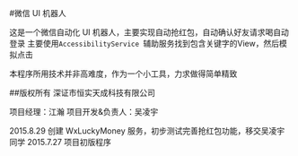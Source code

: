 #微信 UI 机器人

这是一个微信自动化 UI 机器人，主要实现自动抢红包，自动确认好友请求喝自动登录
主要使用`AccessibilityService `辅助服务找到包含关键字的View，然后模拟点击

本程序所用技术并非高难度，作为一个小工具，力求做得简单精致

##版权所有
深证市恒实天成科技有限公司

项目经理：江瀚
项目开发&负责人：吴凌宇


2015.8.29 创建 WxLuckyMoney 服务，初步测试完善抢红包功能，移交吴凌宇同学
2015.7.27 项目初版程序